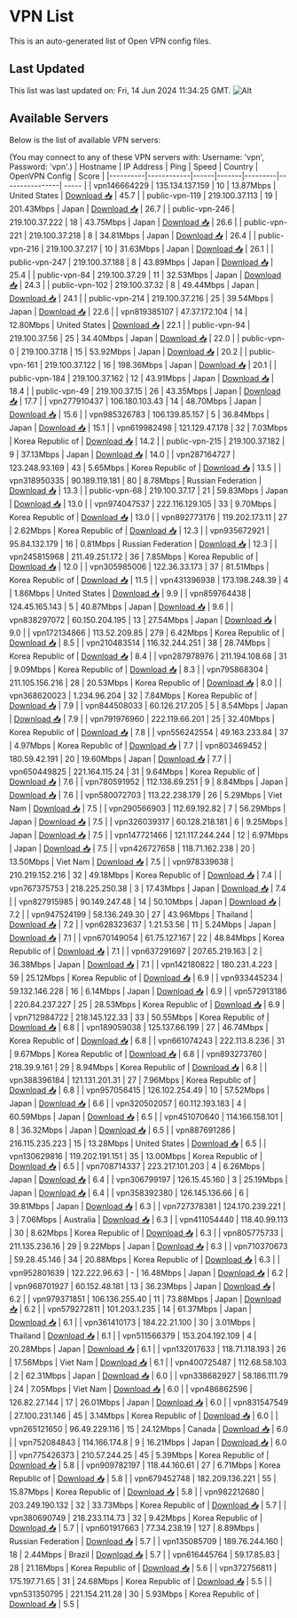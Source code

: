 # VPN List

This is an auto-generated list of Open VPN config files.

## Last Updated

This list was last updated on: Fri, 14 Jun 2024 11:34:25 GMT.
![Alt](https://repobeats.axiom.co/api/embed/186b98318ef1479477931607c1ad7d823f12451f.svg "Repobeats analytics image")

## Available Servers

Below is the list of available VPN servers:

(You may connect to any of these VPN servers with: Username: 'vpn', Password: 'vpn'.)
| Hostname | IP Address | Ping | Speed | Country | OpenVPN Config | Score |
|----------|------------|------|-------|---------|----------------| ----- |
| vpn146664229 | 135.134.137.159 | 10 | 13.87Mbps | United States | [Download 📥](./configs/server_0_US.ovpn) | 45.7 |
| public-vpn-119 | 219.100.37.113 | 19 | 201.43Mbps | Japan | [Download 📥](./configs/server_1_JP.ovpn) | 26.7 |
| public-vpn-246 | 219.100.37.222 | 18 | 43.75Mbps | Japan | [Download 📥](./configs/server_2_JP.ovpn) | 26.6 |
| public-vpn-221 | 219.100.37.218 | 8 | 34.81Mbps | Japan | [Download 📥](./configs/server_3_JP.ovpn) | 26.4 |
| public-vpn-216 | 219.100.37.217 | 10 | 31.63Mbps | Japan | [Download 📥](./configs/server_4_JP.ovpn) | 26.1 |
| public-vpn-247 | 219.100.37.188 | 8 | 43.89Mbps | Japan | [Download 📥](./configs/server_5_JP.ovpn) | 25.4 |
| public-vpn-84 | 219.100.37.29 | 11 | 32.53Mbps | Japan | [Download 📥](./configs/server_6_JP.ovpn) | 24.3 |
| public-vpn-102 | 219.100.37.32 | 8 | 49.44Mbps | Japan | [Download 📥](./configs/server_7_JP.ovpn) | 24.1 |
| public-vpn-214 | 219.100.37.216 | 25 | 39.54Mbps | Japan | [Download 📥](./configs/server_8_JP.ovpn) | 22.6 |
| vpn819385107 | 47.37.172.104 | 14 | 12.80Mbps | United States | [Download 📥](./configs/server_9_US.ovpn) | 22.1 |
| public-vpn-94 | 219.100.37.56 | 25 | 34.40Mbps | Japan | [Download 📥](./configs/server_10_JP.ovpn) | 22.0 |
| public-vpn-0 | 219.100.37.18 | 15 | 53.92Mbps | Japan | [Download 📥](./configs/server_11_JP.ovpn) | 20.2 |
| public-vpn-161 | 219.100.37.122 | 16 | 198.36Mbps | Japan | [Download 📥](./configs/server_12_JP.ovpn) | 20.1 |
| public-vpn-184 | 219.100.37.162 | 12 | 43.91Mbps | Japan | [Download 📥](./configs/server_13_JP.ovpn) | 18.4 |
| public-vpn-49 | 219.100.37.15 | 26 | 43.35Mbps | Japan | [Download 📥](./configs/server_14_JP.ovpn) | 17.7 |
| vpn277910437 | 106.180.103.43 | 14 | 48.70Mbps | Japan | [Download 📥](./configs/server_15_JP.ovpn) | 15.6 |
| vpn985326783 | 106.139.85.157 | 5 | 36.84Mbps | Japan | [Download 📥](./configs/server_16_JP.ovpn) | 15.1 |
| vpn619982498 | 121.129.47.178 | 32 | 7.03Mbps | Korea Republic of | [Download 📥](./configs/server_17_KR.ovpn) | 14.2 |
| public-vpn-215 | 219.100.37.182 | 9 | 37.13Mbps | Japan | [Download 📥](./configs/server_18_JP.ovpn) | 14.0 |
| vpn287164727 | 123.248.93.169 | 43 | 5.65Mbps | Korea Republic of | [Download 📥](./configs/server_19_KR.ovpn) | 13.5 |
| vpn318950335 | 90.189.119.181 | 80 | 8.78Mbps | Russian Federation | [Download 📥](./configs/server_20_RU.ovpn) | 13.3 |
| public-vpn-68 | 219.100.37.17 | 21 | 59.83Mbps | Japan | [Download 📥](./configs/server_21_JP.ovpn) | 13.0 |
| vpn974047537 | 222.116.129.105 | 33 | 9.70Mbps | Korea Republic of | [Download 📥](./configs/server_22_KR.ovpn) | 13.0 |
| vpn892773176 | 119.202.173.11 | 27 | 2.62Mbps | Korea Republic of | [Download 📥](./configs/server_23_KR.ovpn) | 12.3 |
| vpn935672921 | 95.84.132.179 | 16 | 0.81Mbps | Russian Federation | [Download 📥](./configs/server_24_RU.ovpn) | 12.3 |
| vpn245815968 | 211.49.251.172 | 36 | 7.85Mbps | Korea Republic of | [Download 📥](./configs/server_25_KR.ovpn) | 12.0 |
| vpn305985006 | 122.36.33.173 | 37 | 81.51Mbps | Korea Republic of | [Download 📥](./configs/server_26_KR.ovpn) | 11.5 |
| vpn431396938 | 173.198.248.39 | 4 | 1.86Mbps | United States | [Download 📥](./configs/server_27_US.ovpn) | 9.9 |
| vpn859764438 | 124.45.165.143 | 5 | 40.87Mbps | Japan | [Download 📥](./configs/server_28_JP.ovpn) | 9.6 |
| vpn838297072 | 60.150.204.195 | 13 | 27.54Mbps | Japan | [Download 📥](./configs/server_29_JP.ovpn) | 9.0 |
| vpn172134866 | 113.52.209.85 | 279 | 6.42Mbps | Korea Republic of | [Download 📥](./configs/server_30_KR.ovpn) | 8.5 |
| vpn210483514 | 116.32.244.251 | 38 | 28.74Mbps | Korea Republic of | [Download 📥](./configs/server_31_KR.ovpn) | 8.4 |
| vpn287978976 | 211.194.108.68 | 31 | 9.09Mbps | Korea Republic of | [Download 📥](./configs/server_32_KR.ovpn) | 8.3 |
| vpn795868304 | 211.105.156.216 | 28 | 20.53Mbps | Korea Republic of | [Download 📥](./configs/server_33_KR.ovpn) | 8.0 |
| vpn368620023 | 1.234.96.204 | 32 | 7.84Mbps | Korea Republic of | [Download 📥](./configs/server_34_KR.ovpn) | 7.9 |
| vpn844508033 | 60.126.217.205 | 5 | 8.54Mbps | Japan | [Download 📥](./configs/server_35_JP.ovpn) | 7.9 |
| vpn791976960 | 222.119.66.201 | 25 | 32.40Mbps | Korea Republic of | [Download 📥](./configs/server_36_KR.ovpn) | 7.8 |
| vpn556242554 | 49.163.233.84 | 37 | 4.97Mbps | Korea Republic of | [Download 📥](./configs/server_37_KR.ovpn) | 7.7 |
| vpn803469452 | 180.59.42.191 | 20 | 19.60Mbps | Japan | [Download 📥](./configs/server_38_JP.ovpn) | 7.7 |
| vpn650449825 | 221.164.115.24 | 31 | 9.64Mbps | Korea Republic of | [Download 📥](./configs/server_39_KR.ovpn) | 7.6 |
| vpn780591952 | 112.138.69.251 | 9 | 8.84Mbps | Japan | [Download 📥](./configs/server_40_JP.ovpn) | 7.6 |
| vpn580072703 | 113.22.238.179 | 26 | 5.29Mbps | Viet Nam | [Download 📥](./configs/server_41_VN.ovpn) | 7.5 |
| vpn290566903 | 112.69.192.82 | 7 | 56.29Mbps | Japan | [Download 📥](./configs/server_42_JP.ovpn) | 7.5 |
| vpn326039317 | 60.128.218.181 | 6 | 9.25Mbps | Japan | [Download 📥](./configs/server_43_JP.ovpn) | 7.5 |
| vpn147721466 | 121.117.244.244 | 12 | 6.97Mbps | Japan | [Download 📥](./configs/server_44_JP.ovpn) | 7.5 |
| vpn426727658 | 118.71.162.238 | 20 | 13.50Mbps | Viet Nam | [Download 📥](./configs/server_45_VN.ovpn) | 7.5 |
| vpn978339638 | 210.219.152.216 | 32 | 49.18Mbps | Korea Republic of | [Download 📥](./configs/server_46_KR.ovpn) | 7.4 |
| vpn767375753 | 218.225.250.38 | 3 | 17.43Mbps | Japan | [Download 📥](./configs/server_47_JP.ovpn) | 7.4 |
| vpn827915985 | 90.149.247.48 | 14 | 50.10Mbps | Japan | [Download 📥](./configs/server_48_JP.ovpn) | 7.2 |
| vpn947524199 | 58.136.249.30 | 27 | 43.96Mbps | Thailand | [Download 📥](./configs/server_49_TH.ovpn) | 7.2 |
| vpn628323637 | 1.21.53.56 | 11 | 5.24Mbps | Japan | [Download 📥](./configs/server_50_JP.ovpn) | 7.1 |
| vpn670149054 | 61.75.127.167 | 22 | 48.84Mbps | Korea Republic of | [Download 📥](./configs/server_51_KR.ovpn) | 7.1 |
| vpn637291697 | 207.65.219.163 | 2 | 36.38Mbps | Japan | [Download 📥](./configs/server_52_JP.ovpn) | 7.1 |
| vpn142180822 | 180.231.4.223 | 59 | 25.12Mbps | Korea Republic of | [Download 📥](./configs/server_53_KR.ovpn) | 6.9 |
| vpn933445234 | 59.132.146.228 | 16 | 6.14Mbps | Japan | [Download 📥](./configs/server_54_JP.ovpn) | 6.9 |
| vpn572913186 | 220.84.237.227 | 25 | 28.53Mbps | Korea Republic of | [Download 📥](./configs/server_55_KR.ovpn) | 6.9 |
| vpn712984722 | 218.145.122.33 | 33 | 50.55Mbps | Korea Republic of | [Download 📥](./configs/server_56_KR.ovpn) | 6.8 |
| vpn189059038 | 125.137.66.199 | 27 | 46.74Mbps | Korea Republic of | [Download 📥](./configs/server_57_KR.ovpn) | 6.8 |
| vpn661074243 | 222.113.8.236 | 31 | 9.67Mbps | Korea Republic of | [Download 📥](./configs/server_58_KR.ovpn) | 6.8 |
| vpn893273760 | 218.39.9.161 | 29 | 8.94Mbps | Korea Republic of | [Download 📥](./configs/server_59_KR.ovpn) | 6.8 |
| vpn388396184 | 121.131.201.31 | 27 | 7.96Mbps | Korea Republic of | [Download 📥](./configs/server_60_KR.ovpn) | 6.8 |
| vpn957056415 | 126.102.254.49 | 10 | 57.52Mbps | Japan | [Download 📥](./configs/server_61_JP.ovpn) | 6.6 |
| vpn320502057 | 60.112.193.183 | 4 | 60.59Mbps | Japan | [Download 📥](./configs/server_62_JP.ovpn) | 6.5 |
| vpn451070640 | 114.166.158.101 | 8 | 36.32Mbps | Japan | [Download 📥](./configs/server_63_JP.ovpn) | 6.5 |
| vpn887691286 | 216.115.235.223 | 15 | 13.28Mbps | United States | [Download 📥](./configs/server_64_US.ovpn) | 6.5 |
| vpn130629816 | 119.202.191.151 | 35 | 13.00Mbps | Korea Republic of | [Download 📥](./configs/server_65_KR.ovpn) | 6.5 |
| vpn708714337 | 223.217.101.203 | 4 | 6.26Mbps | Japan | [Download 📥](./configs/server_66_JP.ovpn) | 6.4 |
| vpn306799197 | 126.15.45.160 | 3 | 25.19Mbps | Japan | [Download 📥](./configs/server_67_JP.ovpn) | 6.4 |
| vpn358392380 | 126.145.136.66 | 6 | 39.81Mbps | Japan | [Download 📥](./configs/server_68_JP.ovpn) | 6.3 |
| vpn727378381 | 124.170.239.221 | 3 | 7.06Mbps | Australia | [Download 📥](./configs/server_69_AU.ovpn) | 6.3 |
| vpn411054440 | 118.40.99.113 | 30 | 8.62Mbps | Korea Republic of | [Download 📥](./configs/server_70_KR.ovpn) | 6.3 |
| vpn805775733 | 211.135.236.16 | 29 | 9.22Mbps | Japan | [Download 📥](./configs/server_71_JP.ovpn) | 6.3 |
| vpn710370673 | 59.28.45.146 | 34 | 20.88Mbps | Korea Republic of | [Download 📥](./configs/server_72_KR.ovpn) | 6.3 |
| vpn952801639 | 122.222.96.63 | - | 16.48Mbps | Japan | [Download 📥](./configs/server_73_JP.ovpn) | 6.2 |
| vpn968701927 | 60.152.48.181 | 13 | 36.23Mbps | Japan | [Download 📥](./configs/server_74_JP.ovpn) | 6.2 |
| vpn979371851 | 106.136.255.40 | 11 | 73.88Mbps | Japan | [Download 📥](./configs/server_75_JP.ovpn) | 6.2 |
| vpn579272811 | 101.203.1.235 | 14 | 61.37Mbps | Japan | [Download 📥](./configs/server_76_JP.ovpn) | 6.1 |
| vpn361410173 | 184.22.21.100 | 30 | 3.01Mbps | Thailand | [Download 📥](./configs/server_77_TH.ovpn) | 6.1 |
| vpn511566379 | 153.204.192.109 | 4 | 20.28Mbps | Japan | [Download 📥](./configs/server_78_JP.ovpn) | 6.1 |
| vpn132017633 | 118.71.118.193 | 26 | 17.56Mbps | Viet Nam | [Download 📥](./configs/server_79_VN.ovpn) | 6.1 |
| vpn400725487 | 112.68.58.103 | 2 | 62.31Mbps | Japan | [Download 📥](./configs/server_80_JP.ovpn) | 6.0 |
| vpn338682927 | 58.186.111.79 | 24 | 7.05Mbps | Viet Nam | [Download 📥](./configs/server_81_VN.ovpn) | 6.0 |
| vpn486862596 | 126.82.27.144 | 17 | 26.01Mbps | Japan | [Download 📥](./configs/server_82_JP.ovpn) | 6.0 |
| vpn831547549 | 27.100.231.146 | 45 | 3.14Mbps | Korea Republic of | [Download 📥](./configs/server_83_KR.ovpn) | 6.0 |
| vpn265121650 | 96.49.229.116 | 15 | 24.12Mbps | Canada | [Download 📥](./configs/server_84_CA.ovpn) | 6.0 |
| vpn752084843 | 114.166.174.8 | 9 | 16.21Mbps | Japan | [Download 📥](./configs/server_85_JP.ovpn) | 6.0 |
| vpn775426373 | 210.57.244.25 | 45 | 5.39Mbps | Korea Republic of | [Download 📥](./configs/server_86_KR.ovpn) | 5.8 |
| vpn909782197 | 118.44.160.61 | 27 | 6.71Mbps | Korea Republic of | [Download 📥](./configs/server_87_KR.ovpn) | 5.8 |
| vpn679452748 | 182.209.136.221 | 55 | 15.87Mbps | Korea Republic of | [Download 📥](./configs/server_88_KR.ovpn) | 5.8 |
| vpn982212680 | 203.249.190.132 | 32 | 33.73Mbps | Korea Republic of | [Download 📥](./configs/server_89_KR.ovpn) | 5.7 |
| vpn380690749 | 218.233.114.73 | 32 | 9.42Mbps | Korea Republic of | [Download 📥](./configs/server_90_KR.ovpn) | 5.7 |
| vpn601917663 | 77.34.238.19 | 127 | 8.89Mbps | Russian Federation | [Download 📥](./configs/server_91_RU.ovpn) | 5.7 |
| vpn135085709 | 189.76.244.160 | 18 | 2.44Mbps | Brazil | [Download 📥](./configs/server_92_BR.ovpn) | 5.7 |
| vpn616445764 | 59.17.85.83 | 28 | 21.18Mbps | Korea Republic of | [Download 📥](./configs/server_93_KR.ovpn) | 5.6 |
| vpn372756811 | 175.197.71.65 | 31 | 24.68Mbps | Korea Republic of | [Download 📥](./configs/server_94_KR.ovpn) | 5.5 |
| vpn531350795 | 221.154.211.28 | 30 | 5.93Mbps | Korea Republic of | [Download 📥](./configs/server_95_KR.ovpn) | 5.5 |
